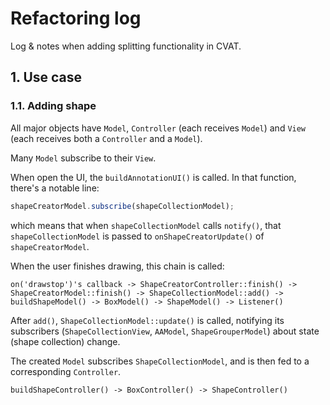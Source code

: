 # Refactoring log

Log & notes when adding splitting functionality in CVAT.

## 1. Use case

### 1.1. Adding shape

All major objects have `Model`, `Controller` (each receives `Model`) and `View` (each receives both a `Controller` and a `Model`).

Many `Model` subscribe to their `View`.

When open the UI, the `buildAnnotationUI()` is called. In that function, there's a notable line:

```js
shapeCreatorModel.subscribe(shapeCollectionModel);
```

which means that when `shapeCollectionModel` calls `notify()`, that `shapeCollectionModel` is passed to `onShapeCreatorUpdate()` of `shapeCreatorModel`.

When the user finishes drawing, this chain is called:

```text
on('drawstop')'s callback -> ShapeCreatorController::finish() -> ShapeCreatorModel::finish() -> ShapeCollectionModel::add() -> buildShapeModel() -> BoxModel() -> ShapeModel() -> Listener()
```

After `add()`, `ShapeCollectionModel::update()` is called, notifying its subscribers (`ShapeCollectionView`, `AAModel`, `ShapeGrouperModel`) about state (shape collection) change.

The created `Model` subscribes `ShapeCollectionModel`, and is then fed to a corresponding `Controller`.

```text
buildShapeController() -> BoxController() -> ShapeController()
```
